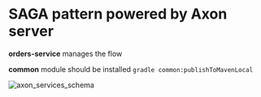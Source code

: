 # SAGA pattern powered by Axon server
**orders-service** manages the flow

**common** module should be installed 
`gradle common:publishToMavenLocal`

![axon_services_schema](https://github.com/SergioViacheslaev/microservices/assets/49530516/28e2263d-3e1c-464e-ab6b-cf82e1791ef0)


